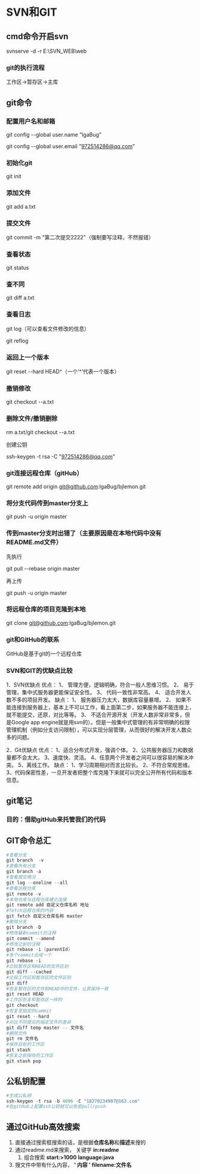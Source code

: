 # SVN和GIT



## cmd命令开启svn

svnserve -d -r E:\SVN_WEB\web

### git的执行流程

工作区->暂存区->主库

## git命令

### 配置用户名和邮箱

 git config --global user.name "lgaBug"

git config --global user.email "972514286@qq.com"

### 初始化git

git init

### 添加文件

git add a.txt

### 提交文件

git commit -m "第二次提交2222"（强制要写注释，不然报错）

### 查看状态

git status

### 查不同 

git diff a.txt

### 查看日志

git log（可以查看文件修改的信息）

 git reflog

### 返回上一个版本

git reset --hard HEAD^（一个‘^’代表一个版本）

### 撤销修改

git  checkout --a.txt

### 删除文件/撤销删除

rm a.txt/git checkout --a.txt

创建公钥

ssh-keygen -t rsa -C "972514286@qq.com"

### git连接远程仓库（gitHub）

git remote add origin git@github.com:lgaBug/bjlemon.git 

### 将分支代码传到master分支上

git push -u origin master 

### 传到master分支时出错了（主要原因是在本地代码中没有README.md文件）

先执行

git pull --rebase origin master 

再上传

git push -u origin master 

### 将远程仓库的项目克隆到本地

git clone git@github.com:lgaBug/bjlemon.git

### git和GitHub的联系

GitHub是基于git的一个远程仓库

### SVN和GIT的优缺点比较

1．SVN优缺点
优点： 
1、 管理方便，逻辑明确，符合一般人思维习惯。 
2、 易于管理，集中式服务器更能保证安全性。 
3、 代码一致性非常高。 
4、 适合开发人数不多的项目开发。 
缺点： 
1、 服务器压力太大，数据库容量暴增。 
2、 如果不能连接到服务器上，基本上不可以工作，看上面第二步，如果服务器不能连接上，就不能提交，还原，对比等等。 
3、 不适合开源开发（开发人数非常非常多，但是Google app engine就是用svn的）。但是一般集中式管理的有非常明确的权限管理机制（例如分支访问限制），可以实现分层管理，从而很好的解决开发人数众多的问题。

2．Git优缺点
优点： 
1、适合分布式开发，强调个体。 
2、公共服务器压力和数据量都不会太大。 
3、速度快、灵活。 
4、任意两个开发者之间可以很容易的解决冲突。 
5、离线工作。 
缺点： 
1、学习周期相对而言比较长。 
2、不符合常规思维。 
3、代码保密性差，一旦开发者把整个库克隆下来就可以完全公开所有代码和版本信息。

## 

##  git笔记

### 目的：借助gitHub来托管我们的代码



## GIT命令总汇



```powershell
#查看分支
git branch  -v
#查看所有分支
git branch -a
#查看提交情况
git log --oneline --all
#查看远程仓库
git remote -v
#本地仓库与远程仓库建立连接
git remote add 自定义仓库名称 地址
#fetch远程仓库的内容
git fetch 自定义仓库名称 master
#删除分支
git branch -D 
#修改最新commit的注释
git commit --amend
#修改之前的注释
git rebase -i (parentId)
#多个commit合成一个
git rebase -i 
#比较暂存区和HEAD的文件区别
git diff --cached
#比较工作区和暂存区的文件区别
git diff
#恢复暂存区的文件和HEAD中的文件，让其保持一致
git reset HEAD 
#工作区恢复和暂存区一样的
git checkout 
#恢复至指定的commit
git reset --hard 
#对比不同提交的指定文件的差异
git diff temp master -- 文件名
#删除文件
git rm 文件名
#保存目前的工作区
git stash
#恢复之前保存的工作区
git stash pop


```



## 公私钥配置

```powershell
#生成公私钥
ssh-keygen -t rsa -b 4096 -C "18270234907@163.com"
#在gitHub上配置ssh公钥就可以免密pull/push
```



## 通过GitHub高效搜索

1. 直接通过搜索框搜索的话，是根据**仓库名称**和**描述**来搜的
2. 通过readme.md来搜索， 关键字  **in:readme**
   1. 组合搜索 **start:>1000** **language:java** 
3. 搜文件中带有什么内容， **'  内容 '  filename:文件名**  


